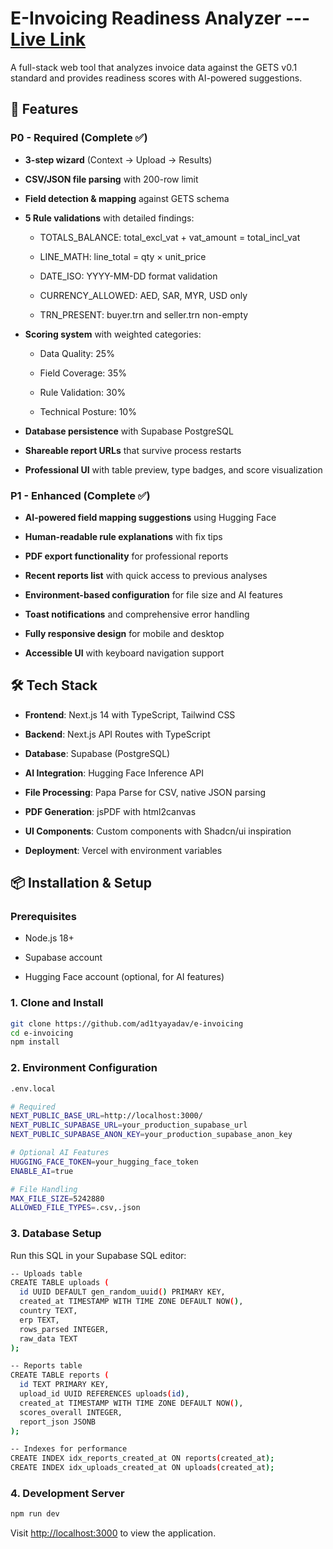 E-Invoicing Readiness Analyzer --- [Live Link](http://e-1nvoicing.vercel.app)
==============================

A full-stack web tool that analyzes invoice data against the GETS v0.1 standard and provides readiness scores with AI-powered suggestions.

🚀 Features
-----------

### P0 - Required (Complete ✅)

*   **3-step wizard** (Context → Upload → Results)
    
*   **CSV/JSON file parsing** with 200-row limit
    
*   **Field detection & mapping** against GETS schema
    
*   **5 Rule validations** with detailed findings:
    
    *   TOTALS\_BALANCE: total\_excl\_vat + vat\_amount = total\_incl\_vat
        
    *   LINE\_MATH: line\_total = qty × unit\_price
        
    *   DATE\_ISO: YYYY-MM-DD format validation
        
    *   CURRENCY\_ALLOWED: AED, SAR, MYR, USD only
        
    *   TRN\_PRESENT: buyer.trn and seller.trn non-empty
        
*   **Scoring system** with weighted categories:
    
    *   Data Quality: 25%
        
    *   Field Coverage: 35%
        
    *   Rule Validation: 30%
        
    *   Technical Posture: 10%
        
*   **Database persistence** with Supabase PostgreSQL
    
*   **Shareable report URLs** that survive process restarts
    
*   **Professional UI** with table preview, type badges, and score visualization
    

### P1 - Enhanced (Complete ✅)

*   **AI-powered field mapping suggestions** using Hugging Face
    
*   **Human-readable rule explanations** with fix tips
    
*   **PDF export functionality** for professional reports
    
*   **Recent reports list** with quick access to previous analyses
    
*   **Environment-based configuration** for file size and AI features
    
*   **Toast notifications** and comprehensive error handling
    
*   **Fully responsive design** for mobile and desktop
    
*   **Accessible UI** with keyboard navigation support
    

🛠 Tech Stack
-------------

*   **Frontend**: Next.js 14 with TypeScript, Tailwind CSS
    
*   **Backend**: Next.js API Routes with TypeScript
    
*   **Database**: Supabase (PostgreSQL)
    
*   **AI Integration**: Hugging Face Inference API
    
*   **File Processing**: Papa Parse for CSV, native JSON parsing
    
*   **PDF Generation**: jsPDF with html2canvas
    
*   **UI Components**: Custom components with Shadcn/ui inspiration
    
*   **Deployment**: Vercel with environment variables
    

📦 Installation & Setup
-----------------------

### Prerequisites

*   Node.js 18+
    
*   Supabase account
    
*   Hugging Face account (optional, for AI features)


### 1. Clone and Install
```bash
git clone https://github.com/ad1tyayadav/e-invoicing
cd e-invoicing
npm install    
```

### 2. Environment Configuration
```bash
.env.local

# Required
NEXT_PUBLIC_BASE_URL=http://localhost:3000/
NEXT_PUBLIC_SUPABASE_URL=your_production_supabase_url
NEXT_PUBLIC_SUPABASE_ANON_KEY=your_production_supabase_anon_key

# Optional AI Features
HUGGING_FACE_TOKEN=your_hugging_face_token
ENABLE_AI=true

# File Handling
MAX_FILE_SIZE=5242880
ALLOWED_FILE_TYPES=.csv,.json
```

### 3. Database Setup
Run this SQL in your Supabase SQL editor:
```bash
-- Uploads table
CREATE TABLE uploads (
  id UUID DEFAULT gen_random_uuid() PRIMARY KEY,
  created_at TIMESTAMP WITH TIME ZONE DEFAULT NOW(),
  country TEXT,
  erp TEXT,
  rows_parsed INTEGER,
  raw_data TEXT
);

-- Reports table  
CREATE TABLE reports (
  id TEXT PRIMARY KEY,
  upload_id UUID REFERENCES uploads(id),
  created_at TIMESTAMP WITH TIME ZONE DEFAULT NOW(),
  scores_overall INTEGER,
  report_json JSONB
);

-- Indexes for performance
CREATE INDEX idx_reports_created_at ON reports(created_at);
CREATE INDEX idx_uploads_created_at ON uploads(created_at);
```



### 4. Development Server
```bash
npm run dev
```

Visit [http://localhost:3000](http://localhost:3000) to view the application.
